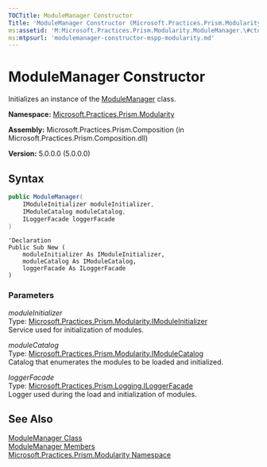 ```yaml
---
TOCTitle: ModuleManager Constructor
Title: 'ModuleManager Constructor (Microsoft.Practices.Prism.Modularity)'
ms:assetid: 'M:Microsoft.Practices.Prism.Modularity.ModuleManager.\#ctor(Microsoft.Practices.Prism.Modularity.IModuleInitializer,Microsoft.Practices.Prism.Modularity.IModuleCatalog,Microsoft.Practices.Prism.Logging.ILoggerFacade)'
ms:mtpsurl: 'modulemanager-constructor-mspp-modularity.md'
---
```


# ModuleManager Constructor

Initializes an instance of the [ModuleManager](/patterns-practices/reference/modulemanager-class-mspp-modularity) class.

**Namespace:** [Microsoft.Practices.Prism.Modularity](/patterns-practices/reference/mspp-modularity-namespace)  

**Assembly:** Microsoft.Practices.Prism.Composition (in Microsoft.Practices.Prism.Composition.dll)

**Version:** 5.0.0.0 (5.0.0.0)

## Syntax

```C#
public ModuleManager(
	IModuleInitializer moduleInitializer,
	IModuleCatalog moduleCatalog,
	ILoggerFacade loggerFacade
)
```

```VB
'Declaration
Public Sub New ( 
	moduleInitializer As IModuleInitializer,
	moduleCatalog As IModuleCatalog,
	loggerFacade As ILoggerFacade
)
```

### Parameters

*moduleInitializer*  
Type: [Microsoft.Practices.Prism.Modularity.IModuleInitializer](/patterns-practices/reference/imoduleinitializer-interface-mspp-modularity)  
Service used for initialization of modules.

*moduleCatalog*  
Type: [Microsoft.Practices.Prism.Modularity.IModuleCatalog](/patterns-practices/reference/imodulecatalog-interface-mspp-modularity)  
Catalog that enumerates the modules to be loaded and initialized.

*loggerFacade*  
Type: [Microsoft.Practices.Prism.Logging.ILoggerFacade](/patterns-practices/reference/iloggerfacade-interface-mspp-logging)  
Logger used during the load and initialization of modules.

## See Also

[ModuleManager Class](/patterns-practices/reference/modulemanager-class-mspp-modularity)  
[ModuleManager Members](/patterns-practices/reference/modulemanager-members-mspp-modularity)  
[Microsoft.Practices.Prism.Modularity Namespace](/patterns-practices/reference/mspp-modularity-namespace)
